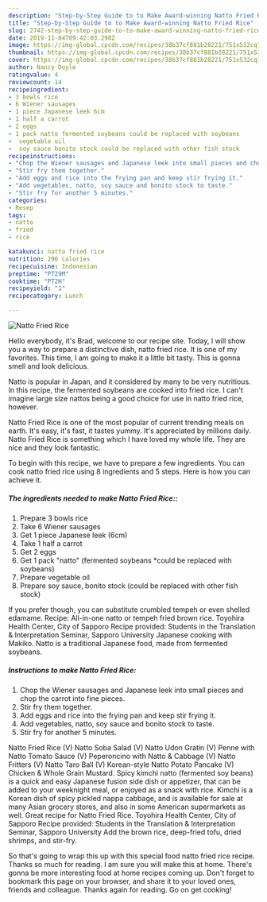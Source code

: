 ```yaml
---
description: "Step-by-Step Guide to to Make Award-winning Natto Fried Rice"
title: "Step-by-Step Guide to to Make Award-winning Natto Fried Rice"
slug: 2742-step-by-step-guide-to-to-make-award-winning-natto-fried-rice
date: 2019-11-04T09:42:03.298Z
image: https://img-global.cpcdn.com/recipes/38b37cf881b28221/751x532cq70/natto-fried-rice-recipe-main-photo.jpg
thumbnail: https://img-global.cpcdn.com/recipes/38b37cf881b28221/751x532cq70/natto-fried-rice-recipe-main-photo.jpg
cover: https://img-global.cpcdn.com/recipes/38b37cf881b28221/751x532cq70/natto-fried-rice-recipe-main-photo.jpg
author: Nancy Doyle
ratingvalue: 4
reviewcount: 14
recipeingredient:
- 3 bowls rice
- 6 Wiener sausages
- 1 piece Japanese leek 6cm
- 1 half a carrot
- 2 eggs
- 1 pack natto fermented soybeans could be replaced with soybeans
-  vegetable oil
-  soy sauce bonito stock could be replaced with other fish stock
recipeinstructions:
- "Chop the Wiener sausages and Japanese leek into small pieces and chop the carrot into fine pieces."
- "Stir fry them together."
- "Add eggs and rice into the frying pan and keep stir frying it."
- "Add vegetables, natto, soy sauce and bonito stock to taste."
- "Stir fry for another 5 minutes."
categories:
- Resep
tags:
- natto
- fried
- rice

katakunci: natto fried rice
nutrition: 296 calories
recipecuisine: Indonesian
preptime: "PT29M"
cooktime: "PT2H"
recipeyield: "1"
recipecategory: Lunch

---
```



![Natto Fried Rice](https://img-global.cpcdn.com/recipes/38b37cf881b28221/751x532cq70/natto-fried-rice-recipe-main-photo.jpg)

Hello everybody, it's Brad, welcome to our recipe site. Today, I will show you a way to prepare a distinctive dish, natto fried rice. It is one of my favorites. This time, I am going to make it a little bit tasty. This is gonna smell and look delicious.

Natto is popular in Japan, and it considered by many to be very nutritious. In this recipe, the fermented soybeans are cooked into fried rice. I can&#39;t imagine large size nattos being a good choice for use in natto fried rice, however.

Natto Fried Rice is one of the most popular of current trending meals on earth. It's easy, it's fast, it tastes yummy. It's appreciated by millions daily. Natto Fried Rice is something which I have loved my whole life. They are nice and they look fantastic.


To begin with this recipe, we have to prepare a few ingredients. You can cook natto fried rice using 8 ingredients and 5 steps. Here is how you can achieve it.

##### The ingredients needed to make Natto Fried Rice::

1. Prepare 3 bowls rice
1. Take 6 Wiener sausages
1. Get 1 piece Japanese leek (6cm)
1. Take 1 half a carrot
1. Get 2 eggs
1. Get 1 pack &#34;natto&#34; (fermented soybeans *could be replaced with soybeans)
1. Prepare  vegetable oil
1. Prepare  soy sauce, bonito stock (could be replaced with other fish stock)


If you prefer though, you can substitute crumbled tempeh or even shelled edamame. Recipe: All-in-one natto or tempeh fried brown rice. Toyohira Health Center, City of Sapporo Recipe provided: Students in the Translation &amp; Interpretation Seminar, Sapporo University Japanese cooking with Makiko. Natto is a traditional Japanese food, made from fermented soybeans. 

##### Instructions to make Natto Fried Rice:

1. Chop the Wiener sausages and Japanese leek into small pieces and chop the carrot into fine pieces.
1. Stir fry them together.
1. Add eggs and rice into the frying pan and keep stir frying it.
1. Add vegetables, natto, soy sauce and bonito stock to taste.
1. Stir fry for another 5 minutes.


Natto Fried Rice (V) Natto Soba Salad (V) Natto Udon Gratin (V) Penne with Natto Tomato Sauce (V) Peperoncino with Natto &amp; Cabbage (V) Natto Fritters (V) Natto Taro Ball (V) Korean-style Natto Potato Pancake (V) Chicken &amp; Whole Grain Mustard. Spicy kimchi natto (fermented soy beans) is a quick and easy Japanese fusion side dish or appetizer, that can be added to your weeknight meal, or enjoyed as a snack with rice. Kimchi is a Korean dish of spicy pickled nappa cabbage, and is available for sale at many Asian grocery stores, and also in some American supermarkets as well. Great recipe for Natto Fried Rice. Toyohira Health Center, City of Sapporo Recipe provided: Students in the Translation &amp; Interpretation Seminar, Sapporo University Add the brown rice, deep-fried tofu, dried shrimps, and stir-fry. 

So that's going to wrap this up with this special food natto fried rice recipe. Thanks so much for reading. I am sure you will make this at home. There's gonna be more interesting food at home recipes coming up. Don't forget to bookmark this page on your browser, and share it to your loved ones, friends and colleague. Thanks again for reading. Go on get cooking!
